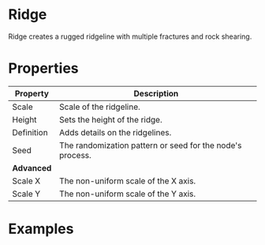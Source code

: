 # Ridge



Ridge creates a rugged ridgeline with multiple fractures and rock shearing.



# Properties


| Property | Description| 
| -------- | -----------|
| Scale | Scale of the ridgeline. |
| Height | Sets the height of the ridge. |
| Definition | Adds details on the ridgelines. |
| Seed | The randomization pattern or seed for the node's process. |
| **Advanced** |  |
| Scale X | The non-uniform scale of the X axis. |
| Scale Y | The non-uniform scale of the Y axis. |




# Examples
